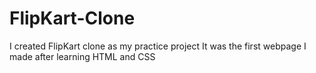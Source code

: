 # FlipKart-Clone
I created FlipKart clone as my practice project 
It was the first webpage I made after learning HTML and CSS
